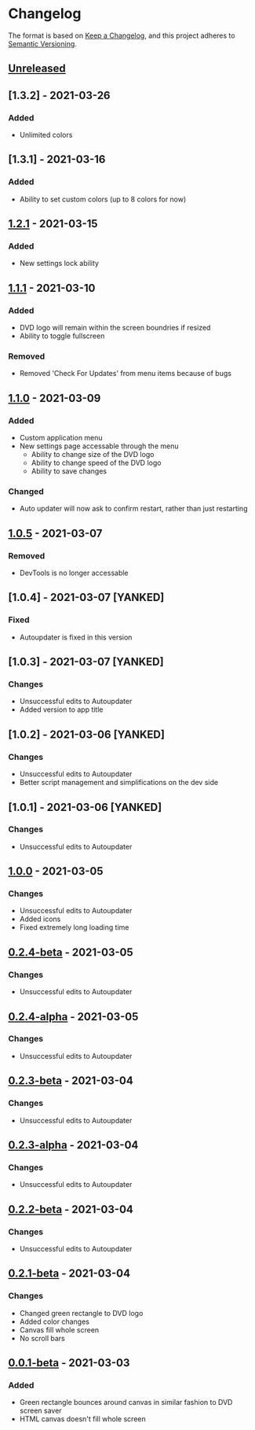 # Changelog

The format is based on [Keep a Changelog](https://keepachangelog.com/en/1.0.0/),
and this project adheres to [Semantic Versioning](https://semver.org/spec/v2.0.0.html).

## [Unreleased]

## [1.3.2] - 2021-03-26
### Added
- Unlimited colors

## [1.3.1] - 2021-03-16
### Added
- Ability to set custom colors (up to 8 colors for now)

## [1.2.1] - 2021-03-15
### Added
- New settings lock ability

## [1.1.1] - 2021-03-10
### Added
- DVD logo will remain within the screen boundries if resized
- Ability to toggle fullscreen

### Removed
- Removed 'Check For Updates' from menu items because of bugs

## [1.1.0] - 2021-03-09
### Added
- Custom application menu
- New settings page accessable through the menu
     - Ability to change size of the DVD logo
     - Ability to change speed of the DVD logo
     - Ability to save changes

### Changed
- Auto updater will now ask to confirm restart, rather than just restarting

## [1.0.5] - 2021-03-07
### Removed
- DevTools is no longer accessable

## [1.0.4] - 2021-03-07 [YANKED]
### Fixed
- Autoupdater is fixed in this version

## [1.0.3] - 2021-03-07 [YANKED]
### Changes
- Unsuccessful edits to Autoupdater
- Added version to app title

## [1.0.2] - 2021-03-06 [YANKED]
### Changes
- Unsuccessful edits to Autoupdater
- Better script management and simplifications on the dev side

## [1.0.1] - 2021-03-06 [YANKED]
### Changes
- Unsuccessful edits to Autoupdater

## [1.0.0] - 2021-03-05
### Changes
- Unsuccessful edits to Autoupdater
- Added icons
- Fixed extremely long loading time

## [0.2.4-beta] - 2021-03-05
### Changes
- Unsuccessful edits to Autoupdater

## [0.2.4-alpha] - 2021-03-05
### Changes
- Unsuccessful edits to Autoupdater

## [0.2.3-beta] - 2021-03-04
### Changes
- Unsuccessful edits to Autoupdater

## [0.2.3-alpha] - 2021-03-04
### Changes
- Unsuccessful edits to Autoupdater

## [0.2.2-beta] - 2021-03-04
### Changes
- Unsuccessful edits to Autoupdater

## [0.2.1-beta] - 2021-03-04
### Changes
- Changed green rectangle to DVD logo
- Added color changes
- Canvas fill whole screen
- No scroll bars

## [0.0.1-beta] - 2021-03-03
### Added
- Green rectangle bounces around canvas in similar fashion to DVD screen saver
- HTML canvas doesn't fill whole screen

[UNRELEASED]: https://github.com/KadenBiel/DVD-TS/compare/v1.2.1...HEAD
[1.2.1]: https://github.com/KadenBiel/DVD-TS/compare/v1.1.1...v1.2.1
[1.1.1]: https://github.com/KadenBiel/DVD-TS/compare/v1.1.0...v1.1.1
[1.1.0]: https://github.com/KadenBiel/DVD-TS/compare/v1.0.5...v1.1.0
[1.0.5]: https://github.com/KadenBiel/DVD-TS/compare/v1.0.0...v1.0.5
[1.0.0]: https://github.com/KadenBiel/DVD-TS/compare/v0.2.4-beta...v1.0.0
[0.2.4-beta]: https://github.com/KadenBiel/DVD-TS/compare/v0.2.4-alpha...v0.2.4-beta
[0.2.4-alpha]: https://github.com/KadenBiel/DVD-TS/compare/v0.2.3-beta...v0.2.4-alpha
[0.2.3-beta]: https://github.com/KadenBiel/DVD-TS/compare/v0.2.3-alpha...v0.2.3-beta
[0.2.3-alpha]: https://github.com/KadenBiel/DVD-TS/compare/v0.2.2-beta...v0.2.3-alpha
[0.2.2-beta]: https://github.com/KadenBiel/DVD-TS/compare/v0.2.1-beta...v0.2.2-beta
[0.2.1-beta]: https://github.com/KadenBiel/DVD-TS/compare/v0.0.1-beta...v0.2.1-beta
[0.0.1-beta]: https://github.com/KadenBiel/DVD-TS/releases/tag/v0.0.1-beta